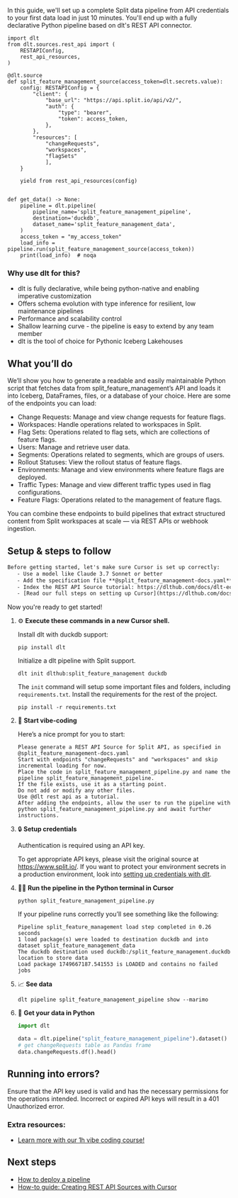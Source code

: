 In this guide, we'll set up a complete Split data pipeline from API credentials to your first data load in just 10 minutes. You'll end up with a fully declarative Python pipeline based on dlt's REST API connector.

```python-outcome
import dlt
from dlt.sources.rest_api import (
    RESTAPIConfig,
    rest_api_resources,
)

@dlt.source
def split_feature_management_source(access_token=dlt.secrets.value):
    config: RESTAPIConfig = {
        "client": {
            "base_url": "https://api.split.io/api/v2/",
            "auth": {
                "type": "bearer",
                "token": access_token,
            },
        },
        "resources": [
            "changeRequests",
            "workspaces",
            "flagSets"
            ],
    }

    yield from rest_api_resources(config)


def get_data() -> None:
    pipeline = dlt.pipeline(
        pipeline_name='split_feature_management_pipeline',
        destination='duckdb',
        dataset_name='split_feature_management_data', 
    )
    access_token = "my_access_token"
    load_info = pipeline.run(split_feature_management_source(access_token))
    print(load_info)  # noqa
```

### Why use dlt for this?

- dlt is fully declarative, while being python-native and enabling imperative customization
- Offers schema evolution with type inference for resilient, low maintenance pipelines
- Performance and scalability control
- Shallow learning curve - the pipeline is easy to extend by any team member
- dlt is the tool of choice for Pythonic Iceberg Lakehouses

## What you’ll do

We’ll show you how to generate a readable and easily maintainable Python script that fetches data from split_feature_management’s API and loads it into Iceberg, DataFrames, files, or a database of your choice. Here are some of the endpoints you can load:

- Change Requests: Manage and view change requests for feature flags.
- Workspaces: Handle operations related to workspaces in Split.
- Flag Sets: Operations related to flag sets, which are collections of feature flags.
- Users: Manage and retrieve user data.
- Segments: Operations related to segments, which are groups of users.
- Rollout Statuses: View the rollout status of feature flags.
- Environments: Manage and view environments where feature flags are deployed.
- Traffic Types: Manage and view different traffic types used in flag configurations.
- Feature Flags: Operations related to the management of feature flags.

You can combine these endpoints to build pipelines that extract structured content from Split workspaces at scale — via REST APIs or webhook ingestion.

## Setup & steps to follow

```default
Before getting started, let's make sure Cursor is set up correctly:
   - Use a model like Claude 3.7 Sonnet or better
   - Add the specification file **@split_feature_management-docs.yaml** as context
   - Index the REST API Source tutorial: https://dlthub.com/docs/dlt-ecosystem/verified-sources/rest_api/ and add it to context as **@dlt rest api**
   - [Read our full steps on setting up Cursor](https://dlthub.com/docs/dlt-ecosystem/llm-tooling/cursor-restapi#23-configuring-cursor-with-documentation)
```

Now you're ready to get started! 

1. ⚙️ **Execute these commands in a new Cursor shell.**
    
    Install dlt with duckdb support:
    ```shell
    pip install dlt
    ```

    Initialize a dlt pipeline with Split support.
    ```shell
    dlt init dlthub:split_feature_management duckdb
    ```

    The `init` command will setup some important files and folders, including `requirements.txt`. Install the requirements for the rest of the project.
    ```shell
    pip install -r requirements.txt
    ```
    
2. 🤠 **Start vibe-coding**
    
    Here’s a nice prompt for you to start: 
    
    ```prompt
    Please generate a REST API Source for Split API, as specified in @split_feature_management-docs.yaml 
    Start with endpoints "changeRequests" and "workspaces" and skip incremental loading for now. 
    Place the code in split_feature_management_pipeline.py and name the pipeline split_feature_management_pipeline. 
    If the file exists, use it as a starting point. 
    Do not add or modify any other files. 
    Use @dlt rest api as a tutorial. 
    After adding the endpoints, allow the user to run the pipeline with python split_feature_management_pipeline.py and await further instructions.
    ```

    
3. 🔒 **Setup credentials** 
    
    Authentication is required using an API key.
    
    To get appropriate API keys, please visit the original source at https://www.split.io/.
    If you want to protect your environment secrets in a production environment, look into [setting up credentials with dlt](https://dlthub.com/docs/walkthroughs/add_credentials).
    
4. 🏃‍♀️ **Run the pipeline in the Python terminal in Cursor**
    
    ```shell
    python split_feature_management_pipeline.py
    ```
    
    If your pipeline runs correctly you’ll see something like the following:
    
    ```shell
    Pipeline split_feature_management load step completed in 0.26 seconds
    1 load package(s) were loaded to destination duckdb and into dataset split_feature_management_data
    The duckdb destination used duckdb:/split_feature_management.duckdb location to store data
    Load package 1749667187.541553 is LOADED and contains no failed jobs
    ```
    
5. 📈 **See data**
    
    ```shell
    dlt pipeline split_feature_management_pipeline show --marimo
    ```
    
6. 🐍 **Get your data in Python**
    
    ```python
    import dlt

   data = dlt.pipeline("split_feature_management_pipeline").dataset()
   # get changeRequests table as Pandas frame
   data.changeRequests.df().head()
    ```

## Running into errors?

Ensure that the API key used is valid and has the necessary permissions for the operations intended. Incorrect or expired API keys will result in a 401 Unauthorized error.

### Extra resources:

- [Learn more with our 1h vibe coding course!](https://www.youtube.com/watch?v=GGid70rnJuM)

## Next steps

- [How to deploy a pipeline](https://dlthub.com/docs/walkthroughs/deploy-a-pipeline)
- [How-to guide: Creating REST API Sources with Cursor](https://dlthub.com/docs/dlt-ecosystem/llm-tooling/cursor-restapi)